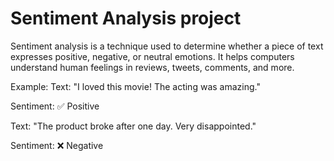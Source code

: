 # Sentiment Analysis project
Sentiment analysis is a technique used to determine whether a piece of text expresses positive, negative, or neutral emotions. It helps computers understand human feelings in reviews, tweets, comments, and more.

Example:
Text: "I loved this movie! The acting was amazing."

Sentiment: ✅ Positive

Text: "The product broke after one day. Very disappointed."

Sentiment: ❌ Negative

